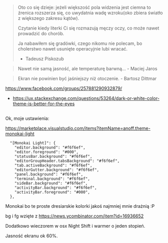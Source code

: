 
>Oto co się dzieje: jeżeli większość pola widzenia jest ciemna to źrenica rozszerza się, co uwydatnia wadę wzroku(oko zbiera światło z większego zakresu kątów).
>
>Czytanie kiedy literki Ci się rozmazują męczy oczy, co może nawet prowadzić do chorób.
>
>Ja nabawiłem się gradówki, czego nikomu nie polecam, bo cholerstwo nawet usunięte operacyjnie lubi wracać.
> - Tadeusz Piskozub

> Nawet nie samą jasność, ale temperaturę barwną... - Maciej Jaros

>Ekran nie powinien być jaśniejszy niż otoczenie. - Bartosz Dittmar

https://www.facebook.com/groups/257881290932879/

- https://ux.stackexchange.com/questions/53264/dark-or-white-color-theme-is-better-for-the-eyes

##

Ok, moje ustawienia:

https://marketplace.visualstudio.com/items?itemName=anoff.theme-monokai-light

      "[Monokai Light]": {
        "editor.background": "#f6f6ef",
        "editor.foreground": "#000",
        "statusBar.background": "#f6f6ef",
        "editorGroupHeader.tabsBackground": "#f6f6ef",
        "tab.activeBackground": "#f6f6ef",
        "editorGutter.background": "#f6f6ef",
        "panel.background": "#f6f6ef",
        "terminal.background": "#f6f6ef",
        "sideBar.background": "#f6f6ef",
        "activityBar.background": "#f6f6ef",
        "activityBar.foreground": "#000",
      },

Monokai bo te proste dresiarskie kolorki jakoś najmniej mnie drażnią :P

bg i fg wzięte z https://news.ycombinator.com/item?id=16936652

Dodatkowo wieczorem w osx Night Shift i warmer o jeden stopień.

Jasność ekranu ok 60%.